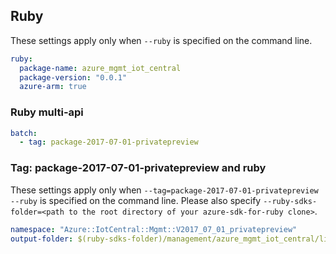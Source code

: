 ## Ruby

These settings apply only when `--ruby` is specified on the command line.

``` yaml $(ruby)
ruby:
  package-name: azure_mgmt_iot_central
  package-version: "0.0.1"
  azure-arm: true
```

### Ruby multi-api

``` yaml $(ruby) && $(multiapi)
batch:
  - tag: package-2017-07-01-privatepreview
```

### Tag: package-2017-07-01-privatepreview and ruby

These settings apply only when `--tag=package-2017-07-01-privatepreview --ruby` is specified on the command line.
Please also specify `--ruby-sdks-folder=<path to the root directory of your azure-sdk-for-ruby clone>`.

``` yaml $(tag) == 'package-2017-07-01-privatepreview' && $(ruby)
namespace: "Azure::IotCentral::Mgmt::V2017_07_01_privatepreview"
output-folder: $(ruby-sdks-folder)/management/azure_mgmt_iot_central/lib
```
